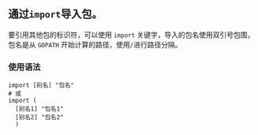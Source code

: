 ## 通过`import`导入包。
要引用其他包的标识符，可以使用 `import` 关键字，导入的包名使用双引号包围，包名是从 `GOPATH` 开始计算的路径，使用`/`进行路径分隔。

### 使用语法
```
import [别名] "包名"
# 或
import (
  [别名1] "包名1"
  [别名2] "包名2"
  )
```
